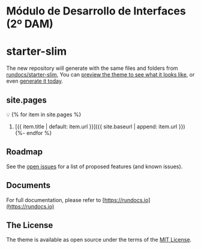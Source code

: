 # Módulo de Desarrollo de Interfaces (2º DAM)



# starter-slim

The new repository will generate with the same files and folders from [rundocs/starter-slim][repo], You can [preview the theme to see what it looks like][preview], or even [generate it today][generate].

## site.pages
 :bulb:
{% for item in site.pages %}
1. [{{ item.title | default: item.url }}]({{ site.baseurl | append: item.url }})
{%- endfor %}

## Roadmap
See the [open issues][issues] for a list of proposed features (and known issues).

## Documents
For full documentation, please refer to [https://rundocs.io](https://rundocs.io)

## The License
The theme is available as open source under the terms of the [MIT License][license].


[repo]: https://github.com/rundocs/starter-slim/
[preview]: https://rundocs.github.io/starter-slim/
[generate]: https://github.com/rundocs/starter-slim/generate
[issues]: https://github.com/rundocs/jekyll-rtd-theme/issues
[license]: https://github.com/rundocs/jekyll-rtd-theme/blob/master/LICENSE
